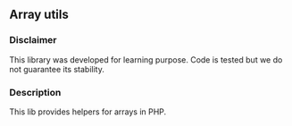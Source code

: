 ## Array utils

### Disclaimer

This library was developed for learning purpose. Code is tested but we do not guarantee its stability.

### Description

This lib provides helpers for arrays in PHP.
